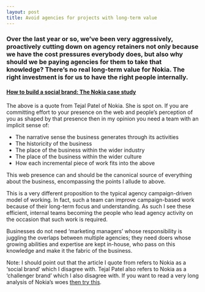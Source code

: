 ```yaml
---
layout: post
title: Avoid agencies for projects with long-term value
---
```


### Over the last year or so, we’ve been very aggressively, proactively cutting down on agency retainers not only because we have the cost pressures everybody does, but also why should we be paying agencies for them to take that knowledge? There’s no real long-term value for Nokia. The right investment is for us to have the right people internally.

#### [How to build a social brand: The Nokia case study](http://econsultancy.com/uk/blog/62030-how-to-build-a-social-brand-the-nokia-case-study)

The above is a quote from Tejal Patel of Nokia. She is spot on. If you are committing effort to your presence on the web and people’s perception of you as shaped by that presence then in my opinion you need a team with an implicit sense of:

* The narrative sense the business generates through its activities
* The historicity of the business
* The place of the business within the wider industry
* The place of the business within the wider culture
* How each incremental piece of work fits into the above

This web presence can and should be the canonical source of everything about the business, encompassing the points I allude to above. 

This is a very different proposition to the typical agency campaign-driven model of working. In fact, such a team can improve campaign-based work because of their long-term focus and understanding. As such I see these efficient, internal teams becoming the people who lead agency activity on the occasion that such work is required. 

Businesses do not need ‘marketing managers’ whose responsibility is juggling the overlaps between multiple agencies; they need doers whose growing abilities and expertise are kept in-house, who pass on this knowledge and make it the fabric of the business.

Note: I should point out that the article I quote from refers to Nokia as a ‘social brand’ which I disagree with. Tejal Patel also refers to Nokia as a ‘challenger brand’ which I also disagree with. If you want to read a very long analysis of Nokia’s woes [then try this](http://communities-dominate.blogs.com/brands/2012/07/the-sun-tzu-of-nokisoftian-microkia-mirror-mirror-on-the-wall-whose-the-baddest-of-them-all-waterloo.html).